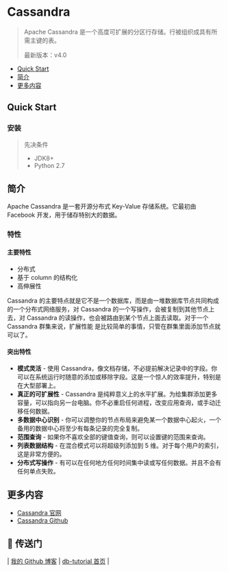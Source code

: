 # Cassandra

> Apache Cassandra 是一个高度可扩展的分区行存储。行被组织成具有所需主键的表。
>
> 最新版本：v4.0

<!-- TOC depthFrom:2 depthTo:2 -->

- [Quick Start](#quick-start)
- [简介](#简介)
- [更多内容](#更多内容)

<!-- /TOC -->

## Quick Start

### 安装

> 先决条件
>
> * JDK8+
> * Python 2.7

## 简介

Apache Cassandra 是一套开源分布式 Key-Value 存储系统。它最初由 Facebook 开发，用于储存特别大的数据。

### 特性

#### 主要特性

- 分布式
- 基于 column 的结构化
- 高伸展性

Cassandra 的主要特点就是它不是一个数据库，而是由一堆数据库节点共同构成的一个分布式网络服务，对 Cassandra 的一个写操作，会被复制到其他节点上去，对 Cassandra 的读操作，也会被路由到某个节点上面去读取。对于一个 Cassandra 群集来说，扩展性能 是比较简单的事情，只管在群集里面添加节点就可以了。

#### 突出特性

- **模式灵活** - 使用 Cassandra，像文档存储，不必提前解决记录中的字段。你可以在系统运行时随意的添加或移除字段。这是一个惊人的效率提升，特别是在大型部署上。
- **真正的可扩展性** - Cassandra 是纯粹意义上的水平扩展。为给集群添加更多容量，可以指向另一台电脑。你不必重启任何进程，改变应用查询，或手动迁移任何数据。
- **多数据中心识别** - 你可以调整你的节点布局来避免某一个数据中心起火，一个备用的数据中心将至少有每条记录的完全复制。
- **范围查询** - 如果你不喜欢全部的键值查询，则可以设置键的范围来查询。
- **列表数据结构** - 在混合模式可以将超级列添加到 5 维。对于每个用户的索引，这是非常方便的。
- **分布式写操作** - 有可以在任何地方任何时间集中读或写任何数据。并且不会有任何单点失败。

## 更多内容

- [Cassandra 官网](http://cassandra.apache.org)
- [Cassandra Github](https://github.com/apache/cassandra)

## :door: 传送门

| [我的 Github 博客](https://github.com/dunwu/blog) | [db-tutorial 首页](https://github.com/dunwu/db-tutorial) |
